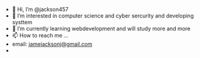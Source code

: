 - 👋 Hi, I’m @jackson457
- 👀 I’m interested in computer science and cyber sercurity and developing systtem
- 🌱 I’m currently learning webdevelopment and will study more and more
- 📫 How to reach me ...
- email: jamejacksonj@gmail.com
- 

<!---
jackson457/jackson457 is a ✨ special ✨ repository because its `README.md` (this file) appears on your GitHub profile.
You can click the Preview link to take a look at your changes.
--->
